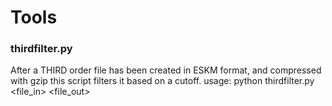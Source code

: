 # Tools

### thirdfilter.py
After a THIRD order file has been created in ESKM format, and compressed with gzip
this script filters it based on a cutoff.
usage: python thirdfilter.py <cutoff in eV> <file_in> <file_out>

